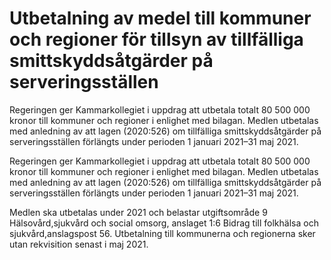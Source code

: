 # Utbetalning av medel till kommuner och regioner för tillsyn av tillfälliga smittskyddsåtgärder på serveringsställen

Regeringen ger Kammarkollegiet i uppdrag att utbetala totalt 80 500 000 kronor till kommuner och regioner i enlighet med bilagan. Medlen utbetalas med anledning av att lagen (2020:526) om tillfälliga smittskyddsåtgärder på serveringsställen förlängts under perioden 1 januari 2021–31 maj 2021.


Regeringen ger Kammarkollegiet i uppdrag att utbetala totalt 80 500 000 kronor till kommuner och regioner i enlighet med bilagan. Medlen utbetalas med anledning av att lagen (2020:526) om tillfälliga smittskyddsåtgärder på serveringsställen förlängts under perioden 1 januari 2021–31 maj 2021.


Medlen ska utbetalas under 2021 och belastar utgiftsområde 9 Hälsovård,sjukvård och social omsorg, anslaget 1:6 Bidrag till folkhälsa och sjukvård,anslagspost 56. Utbetalning till kommunerna och regionerna sker utan rekvisition senast i maj 2021.
